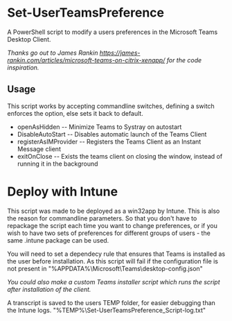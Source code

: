 # Set-UserTeamsPreference

A PowerShell script to modify a users preferences in the Microsoft Teams Desktop Client.

*Thanks go out to James Rankin https://james-rankin.com/articles/microsoft-teams-on-citrix-xenapp/ for the code inspiration.*

## Usage

This script works by accepting commandline switches, defining a switch enforces the option, else sets it back to default.

- openAsHidden
-- Minimize Teams to Systray on autostart
- DisableAutoStart
-- Disables automatic launch of the Teams Client
- registerAsIMProvider
-- Registers the Teams Client as an Instant Message client
- exitOnClose
-- Exists the teams client on closing the window, instead of running it in the background


# Deploy with Intune
This script was made to be deployed as a win32app by Intune.
This is also the reason for commandline parameters.
So that you don't have to repackage the script each time you want to change preferences, or if you wish to have two sets of preferences for different groups of users - the same .intune package can be used.

You will need to set a dependecy rule that ensures that Teams is installed as the user before installation.
As this script will fail if the configuration file is not present in "%APPDATA%\Microsoft\Teams\desktop-config.json"

*You could also make a custom Teams installer script which runs the script after installation of the client.*

A transcript is saved to the users TEMP folder, for easier debugging than the Intune logs.
"%TEMP%\Set-UserTeamsPreference_Script-log.txt"



